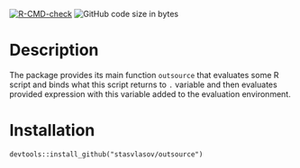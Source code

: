 [![R-CMD-check](https://github.com/stasvlasov/outsource/workflows/R-CMD-check/badge.svg)](https://github.com/stasvlasov/outsource/actions)
![GitHub code size in bytes](https://img.shields.io/github/languages/code-size/stasvlasov/outsource)


# Description

The package provides its main function `outsource` that evaluates some R script and binds what this script returns to `.` variable and then evaluates provided expression with this variable added to the evaluation environment.


# Installation

    devtools::install_github("stasvlasov/outsource")

